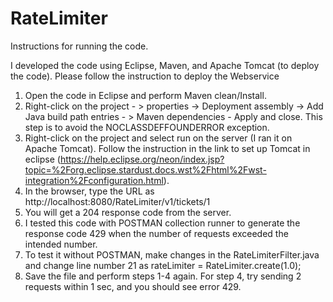 # RateLimiter

Instructions for running the code.

I developed the code using Eclipse, Maven, and Apache Tomcat (to deploy the code). Please follow the instruction to deploy the Webservice

1. Open the code in Eclipse and perform Maven clean/Install.
2. Right-click on the project - > properties -> Deployment assembly -> Add Java build path entries - > Maven dependencies - Apply and close. This step is to avoid the NOCLASSDEFFOUNDERROR exception.
3. Right-click on the project and select run on the server (I ran it on Apache Tomcat). Follow the instruction in the link to set up Tomcat in eclipse (https://help.eclipse.org/neon/index.jsp?topic=%2Forg.eclipse.stardust.docs.wst%2Fhtml%2Fwst-integration%2Fconfiguration.html).
4. In the browser, type the URL as http://localhost:8080/RateLimiter/v1/tickets/1
5. You will get a 204 response code from the server.
6. I tested this code with POSTMAN collection runner to generate the response code 429 when the number of requests exceeded the intended number.
7. To test it without POSTMAN, make changes in the RateLimiterFilter.java and change line number 21 as rateLimiter = RateLimiter.create(1.0);
6. Save the file and perform steps 1-4 again. For step 4, try sending 2 requests within 1 sec, and you should see error 429.
